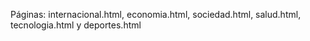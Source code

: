 Páginas: internacional.html, economia.html, sociedad.html, salud.html, tecnologia.html y deportes.html

